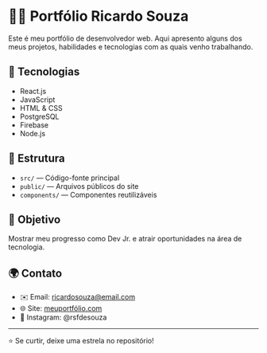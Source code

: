 # 👨‍💻 Portfólio Ricardo Souza

Este é meu portfólio de desenvolvedor web. Aqui apresento alguns dos meus projetos, habilidades e tecnologias com as quais venho trabalhando.

## 🚀 Tecnologias
- React.js
- JavaScript
- HTML & CSS
- PostgreSQL
- Firebase
- Node.js

## 📁 Estrutura
- `src/` — Código-fonte principal
- `public/` — Arquivos públicos do site
- `components/` — Componentes reutilizáveis

## 🧠 Objetivo
Mostrar meu progresso como Dev Jr. e atrair oportunidades na área de tecnologia.

## 🌍 Contato
- ✉️ Email: ricardosouza@email.com
- 🌐 Site: [meuportfólio.com](https://meuportfólio.com)
- 📱 Instagram: @rsfdesouza

---

⭐ Se curtir, deixe uma estrela no repositório!
